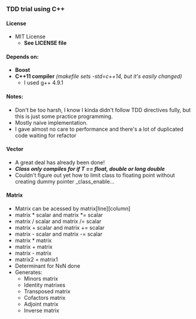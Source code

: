 ### TDD trial using C++

#### License
- MIT License
   - **See LICENSE file**

#### Depends on:
- **Boost**
- **C++11 compiler** *(makefile sets -std=c++14, but it's easily changed)*
  - I used g++ 4.9.1
#### Notes:
- Don't be too harsh, I know I kinda didn't follow TDD directives fully, but this is just some practice programming.
- Mostly naive implementation.
- I gave almost no care to performance and there's a lot of duplicated code waiting for refactor

#### Vector
- A great deal has already been done!
- ***Class only compiles for if T == float, double or long double***
- Couldn't figure out yet how to limit class to floating point without creating dummy pointer _class_enable...

#### Matrix
- Matrix can be acessed by matrix[line][column]
- matrix * scalar and matrix *= scalar
- matrix / scalar and matrix /= scalar
- matrix + scalar and matrix += scalar
- matrix - scalar and matrix -= scalar
- matrix * matrix
- matrix + matrix
- matrix - matrix
- matrix2 = matrix1
- Determinant for NxN done
- Generates:
    - Minors matrix
    - Identity matrixes
    - Transposed matrix
    - Cofactors matrix
    - Adjoint matrix
    - Inverse matrix